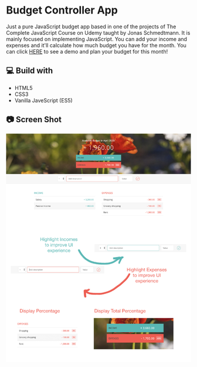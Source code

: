 # Budget Controller App

Just a pure JavaScript budget app based in one of the projects of The Complete JavaScript Course on Udemy taught by Jonas Schmedtmann. It is mainly focused on implementing JavaScript. You can add your income and expenses and it'll calculate how much budget you have for the month.
You can click [HERE](https://anneliseschulzz.github.io/budget-controller-app/) to see a demo and plan your budget for this month!

## 💻 Build with

- HTML5
- CSS3
- Vanilla JaveScript (ES5)

## 📷 Screen Shot

![1](Presentation.png)
